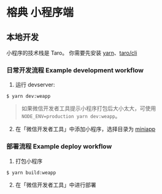 # 榕典 小程序端

## 本地开发

小程序的技术栈是 Taro。
你需要先安装 [yarn](https://yarnpkg.com/getting-started/install/)、[taro/cli](https://taro-docs.jd.com/taro/docs/GETTING-STARTED)


### 日常开发流程 Example development workflow

1. 运行 devserver:

  ```
  $ yarn dev:weapp
  ```

  > 如果微信开发者工具提示小程序打包后大小太大，可使用 `NODE_ENV=production yarn dev:weapp`。

2. 在「微信开发者工具」中添加小程序，选择目录为 [miniapp](.)

### 部署流程 Example deploy workflow

1. 打包小程序

  ```
  $ yarn build:weapp
  ```
2. 在「微信开发者工具」中进行部署
